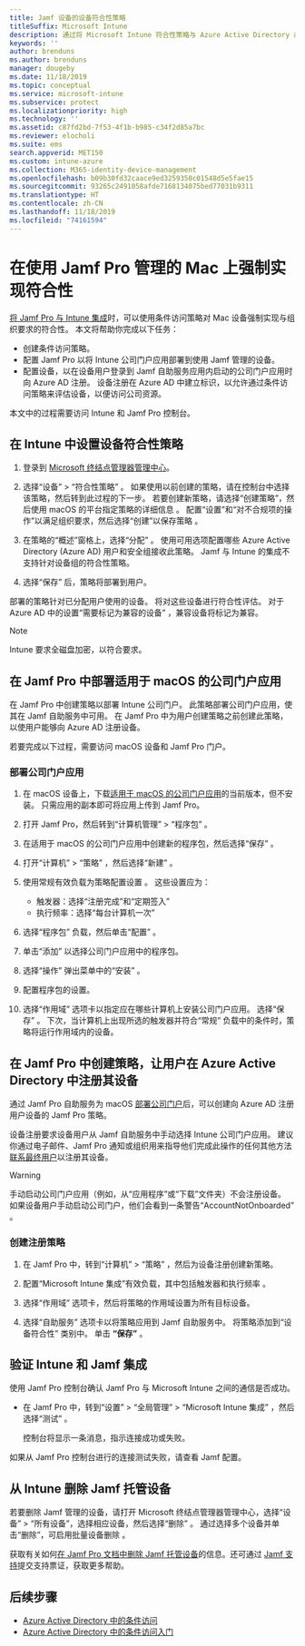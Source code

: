 ```yaml
---
title: Jamf 设备的设备符合性策略
titleSuffix: Microsoft Intune
description: 通过将 Microsoft Intune 符合性策略与 Azure Active Directory 条件访问相结合，可确保由 Jamf 管理的设备的安全。
keywords: ''
author: brenduns
ms.author: brenduns
manager: dougeby
ms.date: 11/18/2019
ms.topic: conceptual
ms.service: microsoft-intune
ms.subservice: protect
ms.localizationpriority: high
ms.technology: ''
ms.assetid: c87fd2bd-7f53-4f1b-b985-c34f2d85a7bc
ms.reviewer: elocholi
ms.suite: ems
search.appverid: MET150
ms.custom: intune-azure
ms.collection: M365-identity-device-management
ms.openlocfilehash: b09b30fd32caace9ed3259350c01548d5e5fae15
ms.sourcegitcommit: 93265c2491058afde7168134075bed77031b9311
ms.translationtype: HT
ms.contentlocale: zh-CN
ms.lasthandoff: 11/18/2019
ms.locfileid: "74161594"
---
```

# <a name="enforce-compliance-on-macs-managed-with-jamf-pro"></a>在使用 Jamf Pro 管理的 Mac 上强制实现符合性

[将 Jamf Pro 与 Intune 集成](conditional-access-integrate-jamf.md)时，可以使用条件访问策略对 Mac 设备强制实现与组织要求的符合性。  本文将帮助你完成以下任务：  

- 创建条件访问策略。
- 配置 Jamf Pro 以将 Intune 公司门户应用部署到使用 Jamf 管理的设备。
- 配置设备，以在设备用户登录到 Jamf 自助服务应用内启动的公司门户应用时向 Azure AD 注册。 设备注册在 Azure AD 中建立标识，以允许通过条件访问策略来评估设备，以便访问公司资源。  
 
本文中的过程需要访问 Intune 和 Jamf Pro 控制台。

## <a name="set-up-device-compliance-policies-in-intune"></a>在 Intune 中设置设备符合性策略

1. 登录到 [Microsoft 终结点管理器管理中心](https://go.microsoft.com/fwlink/?linkid=2109431)。

2. 选择“设备” > “符合性策略”   。 如果使用以前创建的策略，请在控制台中选择该策略，然后转到此过程的下一步。 若要创建新策略，请选择“创建策略”，然后使用 macOS 的平台指定策略的详细信息    。 配置“设置”和“对不合规项的操作”以满足组织要求，然后选择“创建”以保存策略    。

3. 在策略的“概述”窗格上，选择“分配”   。 使用可用选项配置哪些 Azure Active Directory (Azure AD) 用户和安全组接收此策略。 Jamf 与 Intune 的集成不支持针对设备组的符合性策略。

4. 选择“保存”  后，策略将部署到用户。  

部署的策略针对已分配用户使用的设备。 将对这些设备进行符合性评估。 对于 Azure AD 中的设置“需要标记为兼容的设备”  ，兼容设备将标记为兼容。  

> [!NOTE]
> Intune 要求全磁盘加密，以符合要求。

## <a name="deploy-the-company-portal-app-for-macos-in-jamf-pro"></a>在 Jamf Pro 中部署适用于 macOS 的公司门户应用

在 Jamf Pro 中创建策略以部署 Intune 公司门户。 此策略部署公司门户应用，使其在 Jamf 自助服务中可用。 在 Jamf Pro 中为用户创建策略之前创建此策略，以使用户能够向 Azure AD 注册设备。  

若要完成以下过程，需要访问 macOS 设备和 Jamf Pro 门户。 

### <a name="to-deploy-the-company-portal-app"></a>部署公司门户应用  

1. 在 macOS 设备上，下载[适用于 macOS 的公司门户应用](https://go.microsoft.com/fwlink/?linkid=862280)的当前版本，但不安装。 只需应用的副本即可将应用上传到 Jamf Pro。  

2. 打开 Jamf Pro，然后转到“计算机管理”   > “程序包”  。

3. 在适用于 macOS 的公司门户应用中创建新的程序包，然后选择“保存”  。

4. 打开“计算机”   > “策略”  ，然后选择“新建”  。

5. 使用常规有效负载为策略配置设置  。 这些设置应为：
   - 触发器：选择“注册完成”和“定期签入”  
   - 执行频率：选择“每台计算机一次” 

6. 选择“程序包”  负载，然后单击“配置”  。

7. 单击“添加”  以选择公司门户应用中的程序包。

8. 选择“操作”  弹出菜单中的“安装”  。
9. 配置程序包的设置。

10. 选择“作用域”  选项卡以指定应在哪些计算机上安装公司门户应用。 选择“保存”  。 下次，当计算机上出现所选的触发器并符合“常规”  负载中的条件时，策略将运行作用域内的设备。

## <a name="create-a-policy-in-jamf-pro-to-have-users-register-their-devices-with-azure-active-directory"></a>在 Jamf Pro 中创建策略，让用户在 Azure Active Directory 中注册其设备  

通过 Jamf Pro 自助服务为 macOS [部署公司门户](conditional-access-assign-jamf.md#deploy-the-company-portal-app-for-macos-in-jamf-pro)后，可以创建向 Azure AD 注册用户设备的 Jamf Pro 策略。 

设备注册要求设备用户从 Jamf 自助服务中手动选择 Intune 公司门户应用。 建议你通过电子邮件、Jamf Pro 通知或组织用来指导他们完成此操作的任何其他方法[联系最终用户](../fundamentals/end-user-educate.md)以注册其设备。 

> [!WARNING]
> 手动启动公司门户应用（例如，从“应用程序”或“下载”文件夹）不会注册设备。 如果设备用户手动启动公司门户，他们会看到一条警告“AccountNotOnboarded”  。

### <a name="to-create-the-registration-policy"></a>创建注册策略  

1. 在 Jamf Pro 中，转到“计算机”   > “策略”  ，然后为设备注册创建新策略。

2. 配置“Microsoft Intune 集成”有效负载，其中包括触发器和执行频率  。

3. 选择“作用域”  选项卡，然后将策略的作用域设置为所有目标设备。

4. 选择“自助服务”  选项卡以将策略应用到 Jamf 自助服务中。 将策略添加到“设备符合性”  类别中。 单击 **“保存”** 。

## <a name="validate-intune-and-jamf-integration"></a>验证 Intune 和 Jamf 集成  

使用 Jamf Pro 控制台确认 Jamf Pro 与 Microsoft Intune 之间的通信是否成功。 

- 在 Jamf Pro 中，转到“设置”   > “全局管理”   > “Microsoft Intune 集成”  ，然后选择“测试”  。

    控制台将显示一条消息，指示连接成功或失败。  

如果从 Jamf Pro 控制台进行的连接测试失败，请查看 Jamf 配置。 


## <a name="removing-a-jamf-managed-device-from-intune"></a>从 Intune 删除 Jamf 托管设备

若要删除 Jamf 管理的设备，请打开 Microsoft 终结点管理器管理中心，选择“设备” > “所有设备”，选择相应设备，然后选择“删除”    。  通过选择多个设备并单击“删除”，可启用批量设备删除  。

获取有关如何[在 Jamf Pro 文档中删除 Jamf 托管设备](https://www.jamf.com/jamf-nation/articles/80/unmanaging-computers-while-preserving-their-inventory-information)的信息。还可通过 [Jamf 支持](https://www.jamf.com/support/)提交支持票证，获取更多帮助。 

## <a name="next-steps"></a>后续步骤

- [Azure Active Directory 中的条件访问](https://docs.microsoft.com/azure/active-directory/active-directory-conditional-access-azure-portal)
- [Azure Active Directory 中的条件访问入门](https://docs.microsoft.com/azure/active-directory/active-directory-conditional-access-azure-portal-get-started)
